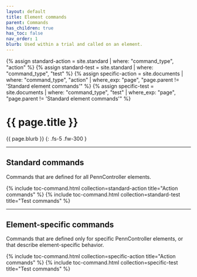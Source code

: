 ```yaml
---
layout: default
title: Element commands
parent: Commands
has_children: true
has_toc: false
nav_order: 1
blurb: Used within a trial and called on an element.
---
```


<!-- VARIABLE ASSIGNMENT -->
{% assign standard-action = site.standard | where: "command_type", "action" %}
{% assign standard-test = site.standard | where: "command_type", "test" %}
{% assign specific-action = site.documents | where: "command_type", "action" | where_exp: "page", "page.parent != 'Standard element commands'" %}
{% assign specific-test = site.documents | where: "command_type", "test" | where_exp: "page", "page.parent != 'Standard element commands'" %}

# {{ page.title }}

{{ page.blurb }}
{: .fs-5 .fw-300 }

---

## Standard commands
Commands that are defined for all PennController elements. 

{% include toc-command.html collection=standard-action title="Action commands" %}
{% include toc-command.html collection=standard-test title="Test commands" %}

---

## Element-specific commands
Commands that are defined only for specific PennController elements, or that describe element-specific behavior.

{% include toc-command.html collection=specific-action title="Action commands" %}
{% include toc-command.html collection=specific-test title="Test commands" %}